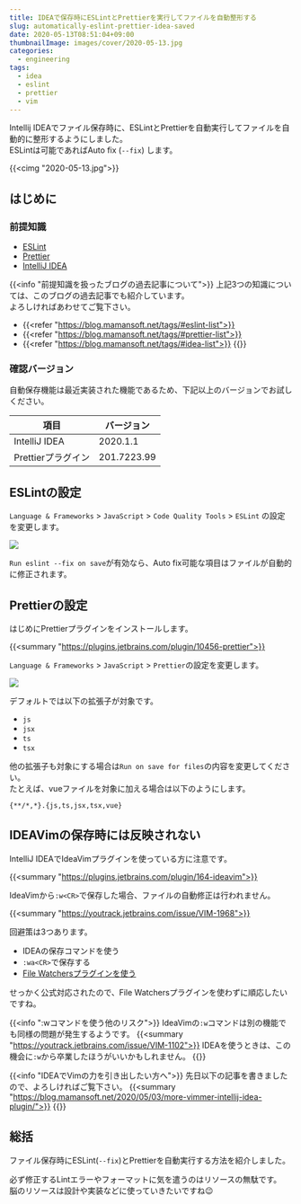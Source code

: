 ```yaml
---
title: IDEAで保存時にESLintとPrettierを実行してファイルを自動整形する
slug: automatically-eslint-prettier-idea-saved
date: 2020-05-13T08:51:04+09:00
thumbnailImage: images/cover/2020-05-13.jpg
categories:
  - engineering
tags:
  - idea
  - eslint
  - prettier
  - vim
---
```


Intellij IDEAでファイル保存時に、ESLintとPrettierを自動実行してファイルを自動的に整形するようにしました。  
ESLintは可能であればAuto fix (`--fix`) します。

<!--more-->

{{<cimg "2020-05-13.jpg">}}

<!--toc-->


はじめに
--------

### 前提知識

* [ESLint]
* [Prettier]
* [IntelliJ IDEA]

[ESLint]: https://eslint.org/
[Prettier]: https://prettier.io/
[IntelliJ IDEA]: https://www.jetbrains.com/ja-jp/idea/

{{<info "前提知識を扱ったブログの過去記事について">}}
上記3つの知識については、このブログの過去記事でも紹介しています。  
よろしければあわせてご覧下さい。

* {{<refer "https://blog.mamansoft.net/tags/#eslint-list">}}
* {{<refer "https://blog.mamansoft.net/tags/#prettier-list">}}
* {{<refer "https://blog.mamansoft.net/tags/#idea-list">}}
{{</info>}}

### 確認バージョン

自動保存機能は最近実装された機能であるため、下記以上のバージョンでお試しください。

| 項目               | バージョン  |
| ------------------ | ----------- |
| IntelliJ IDEA      | 2020.1.1    |
| Prettierプラグイン | 201.7223.99 |


ESLintの設定
------------

`Language & Frameworks` > `JavaScript` > `Code Quality Tools` > `ESLint` の設定を変更します。

![](resources/eslint.jpeg)

`Run eslint --fix on save`が有効なら、Auto fix可能な項目はファイルが自動的に修正されます。


Prettierの設定
--------------

はじめにPrettierプラグインをインストールします。

{{<summary "https://plugins.jetbrains.com/plugin/10456-prettier">}}

`Language & Frameworks` > `JavaScript` > `Prettier`の設定を変更します。

![](resources/prettier.jpeg)

デフォルトでは以下の拡張子が対象です。

* `js`
* `jsx`
* `ts`
* `tsx`

他の拡張子も対象にする場合は`Run on save for files`の内容を変更してください。  
たとえば、vueファイルを対象に加える場合は以下のようにします。

```
{**/*,*}.{js,ts,jsx,tsx,vue}
```


IDEAVimの保存時には反映されない
-------------------------------

IntelliJ IDEAでIdeaVimプラグインを使っている方に注意です。

{{<summary "https://plugins.jetbrains.com/plugin/164-ideavim">}}

IdeaVimから`:w<CR>`で保存した場合、ファイルの自動修正は行われません。

{{<summary "https://youtrack.jetbrains.com/issue/VIM-1968">}}

回避策は3つあります。

* IDEAの保存コマンドを使う
* `:wa<CR>`で保存する
* [File Watchersプラグインを使う](https://blog.mamansoft.net/2019/08/08/only-use-prettier-typescript-auto-format/#intellij-idea%E3%81%AE%E8%A8%AD%E5%AE%9A)

せっかく公式対応されたので、File Watchersプラグインを使わずに順応したいですね。

{{<info ":wコマンドを使う他のリスク">}}
IdeaVimの`:w`コマンドは別の機能でも同様の問題が発生するようです。
{{<summary "https://youtrack.jetbrains.com/issue/VIM-1102">}}
IDEAを使うときは、この機会に`:w`から卒業したほうがいいかもしれません。
{{</info>}}

{{<info "IDEAでVimの力を引き出したい方へ">}}
先日以下の記事を書きましたので、よろしければご覧下さい。
{{<summary "https://blog.mamansoft.net/2020/05/03/more-vimmer-intellij-idea-plugin/">}}
{{</info>}}


総括
----

ファイル保存時にESLint(`--fix`)とPrettierを自動実行する方法を紹介しました。

必ず修正するLintエラーやフォーマットに気を遣うのはリソースの無駄です。  
脳のリソースは設計や実装などに使っていきたいですね😉
